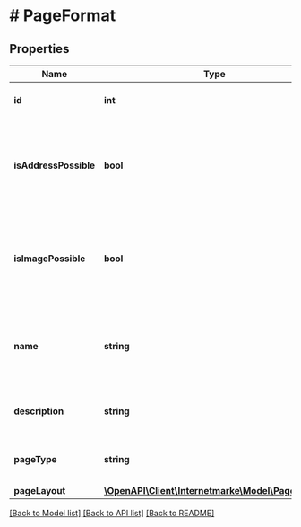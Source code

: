 # # PageFormat

## Properties

Name | Type | Description | Notes
------------ | ------------- | ------------- | -------------
**id** | **int** | The ID of the print format. | [optional]
**isAddressPossible** | **bool** | True, if addresses can be printed on the franking marks with the print format. | [optional]
**isImagePossible** | **bool** | True, if motifs can be printed on the franking marks with the print format. | [optional]
**name** | **string** | The name of the print format, e.g. DIN A4 plain paper or letter C5 162 x 229. |
**description** | **string** | The description of the print format. | [optional]
**pageType** | **string** | The specification of the print medium.) |
**pageLayout** | [**\OpenAPI\Client\Internetmarke\Model\PageLayout**](PageLayout.md) |  |

[[Back to Model list]](../../README.md#models) [[Back to API list]](../../README.md#endpoints) [[Back to README]](../../README.md)
